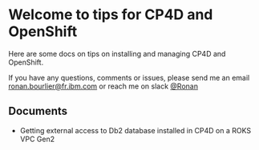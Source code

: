 # Welcome to tips for CP4D and OpenShift

Here are some docs on tips on installing and managing CP4D and OpenShift.

If you have any questions, comments or issues, please send me an email [ronan.bourlier@fr.ibm.com](mailto:ronan.bourlier@fr.ibm.com) or reach me on slack [@Ronan](https://ibm.enterprise.slack.com/user/@W464BP94J)

## Documents

* Getting external access to Db2 database installed in CP4D on a ROKS VPC Gen2